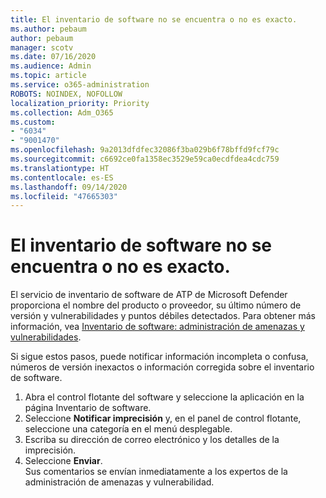 ```yaml
---
title: El inventario de software no se encuentra o no es exacto.
ms.author: pebaum
author: pebaum
manager: scotv
ms.date: 07/16/2020
ms.audience: Admin
ms.topic: article
ms.service: o365-administration
ROBOTS: NOINDEX, NOFOLLOW
localization_priority: Priority
ms.collection: Adm_O365
ms.custom:
- "6034"
- "9001470"
ms.openlocfilehash: 9a2013dfdfec32086f3ba029b6f78bffd9fcf79c
ms.sourcegitcommit: c6692ce0fa1358ec3529e59ca0ecdfdea4cdc759
ms.translationtype: HT
ms.contentlocale: es-ES
ms.lasthandoff: 09/14/2020
ms.locfileid: "47665303"
---
```

# <a name="software-inventory-is-missing-or-inaccurate"></a>El inventario de software no se encuentra o no es exacto.

El servicio de inventario de software de ATP de Microsoft Defender proporciona el nombre del producto o proveedor, su último número de versión y vulnerabilidades y puntos débiles detectados. Para obtener más información, vea [Inventario de software: administración de amenazas y vulnerabilidades](https://docs.microsoft.com/windows/security/threat-protection/microsoft-defender-atp/tvm-software-inventory).

Si sigue estos pasos, puede notificar información incompleta o confusa, números de versión inexactos o información corregida sobre el inventario de software.  

1. Abra el control flotante del software y seleccione la aplicación en la página Inventario de software.
2. Seleccione **Notificar imprecisión** y, en el panel de control flotante, seleccione una categoría en el menú desplegable.
3. Escriba su dirección de correo electrónico y los detalles de la imprecisión.
4. Seleccione **Enviar**.</br>
    Sus comentarios se envían inmediatamente a los expertos de la administración de amenazas y vulnerabilidad.
